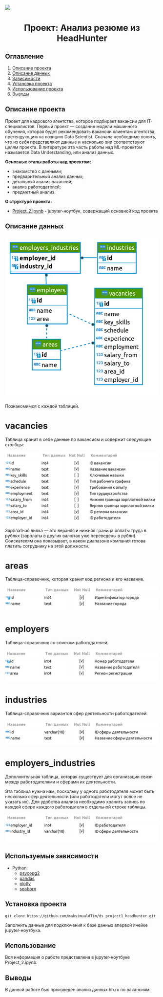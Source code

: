
![](./images/data_cleaning.png)
# <center> Проект: Анализ резюме из HeadHunter </center>
## Оглавление
1. [Описание проекта](#Описание-проекта)
2. [Описание данных](#Описание-данных)
3. [Зависимости](#Зависимости)
4. [Установка проекта](#Установка-проекта)
5. [Использование проекта](#Использование-проекта)
6. [Выводы](Использование-проекта)

## Описание проекта

Проект для кадрового агентства, которое подбирает вакансии для IT-специалистов. Первый проект — создание модели машинного обучения, которая будет рекомендовать вакансии клиентам агентства, претендующим на позицию Data Scientist. Сначала необходимо понять, что из себя представляют данные и насколько они соответствуют целям проекта. В литературе эта часть работы над ML-проектом называется Data Understanding, или анализ данных.

**Основные этапы работы над проектом:**
* знакомство с данными;
* предварительный анализ данных;
* детальный анализ вакансий;
* анализ работодателей;
* предметный анализ.

**О структуре проекта:**
* [Project_2.ipynb](./Project_2.ipynb) - jupyter-ноутбук, содержащий основной код проекта


## Описание данных
![База данных](/resources/data.png)

Познакомимся с каждой таблицей.

# vacancies
Таблица хранит в себе данные по вакансиям и содержит следующие столбцы:

![Вакансии](/resources/vacancies.png)

Зарплатная вилка — это верхняя и нижняя граница оплаты труда в рублях (зарплаты в других валютах уже переведены в рубли). Соискателям она показывает, в каком диапазоне компания готова платить сотруднику на этой должности.

# areas

Таблица-справочник, которая хранит код региона и его название.

![Регионы](/resources/areas.png)

# employers

Таблица-справочник со списком работодателей.

![Работодатели](/resources/employers.png)

# industries

Таблица-справочник вариантов сфер деятельности работодателей.

![Сферы деятельности](/resources/industries.png)

# employers_industries

Дополнительная таблица, которая существует для организации связи между работодателями и сферами их деятельности.

Эта таблица нужна нам, поскольку у одного работодателя может быть несколько сфер деятельности (или работодатели могут вовсе не указать их). Для удобства анализа необходимо хранить запись по каждой сфере каждого работодателя в отдельной строке таблицы.

![Вспомогательная таблица для  связи](/resources/employers_industries.png)

## Используемые зависимости
* Python:
    * [psycopg2](https://pypi.org/project/psycopg2/)
    * [pandas](https://pandas.pydata.org)
    * [plotly](https://plotly.com/)
    * [seaborn](https://seaborn.pydata.org)

## Установка проекта

```
git clone https://github.com/maksimualdTim/ds_project1_headhunter.git
```
Заполнить данные для подключения к базе данных впервой ячейке jupyter-ноутбука.

## Использование
Вся информация о работе представлена в jupyter-ноутбуке Project_2.ipynb.

## Выводы

В данной работе был произведен анализ данных hh.ru по вакансиям.